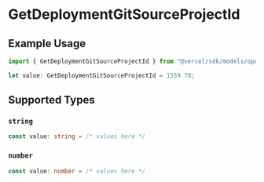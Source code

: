 # GetDeploymentGitSourceProjectId

## Example Usage

```typescript
import { GetDeploymentGitSourceProjectId } from "@vercel/sdk/models/operations/getdeployment.js";

let value: GetDeploymentGitSourceProjectId = 1559.78;
```

## Supported Types

### `string`

```typescript
const value: string = /* values here */
```

### `number`

```typescript
const value: number = /* values here */
```

